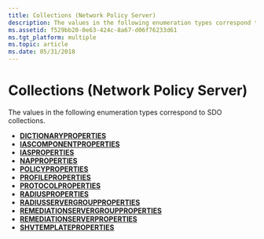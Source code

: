 ```yaml
---
title: Collections (Network Policy Server)
description: The values in the following enumeration types correspond to SDO collections.
ms.assetid: f529bb20-0e63-424c-8a67-d06f76233d61
ms.tgt_platform: multiple
ms.topic: article
ms.date: 05/31/2018
---
```


# Collections (Network Policy Server)

The values in the following enumeration types correspond to SDO collections.

-   [**DICTIONARYPROPERTIES**](https://docs.microsoft.com/windows/desktop/api/sdoias/ne-sdoias-dictionaryproperties)
-   [**IASCOMPONENTPROPERTIES**](https://docs.microsoft.com/windows/desktop/api/sdoias/ne-sdoias-iascomponentproperties)
-   [**IASPROPERTIES**](https://docs.microsoft.com/windows/desktop/api/sdoias/ne-sdoias-iasproperties)
-   [**NAPPROPERTIES**](https://docs.microsoft.com/windows/desktop/api/sdoias/ne-sdoias-napproperties)
-   [**POLICYPROPERTIES**](https://docs.microsoft.com/windows/desktop/api/sdoias/ne-sdoias-policyproperties)
-   [**PROFILEPROPERTIES**](https://docs.microsoft.com/windows/desktop/api/sdoias/ne-sdoias-profileproperties)
-   [**PROTOCOLPROPERTIES**](https://docs.microsoft.com/windows/desktop/api/sdoias/ne-sdoias-protocolproperties)
-   [**RADIUSPROPERTIES**](https://docs.microsoft.com/windows/desktop/api/sdoias/ne-sdoias-radiusproperties)
-   [**RADIUSSERVERGROUPPROPERTIES**](https://docs.microsoft.com/windows/desktop/api/sdoias/ne-sdoias-radiusservergroupproperties)
-   [**REMEDIATIONSERVERGROUPPROPERTIES**](https://docs.microsoft.com/windows/desktop/api/sdoias/ne-sdoias-remediationservergroupproperties)
-   [**REMEDIATIONSERVERPROPERTIES**](https://docs.microsoft.com/windows/desktop/api/sdoias/ne-sdoias-remediationserverproperties)
-   [**SHVTEMPLATEPROPERTIES**](https://docs.microsoft.com/windows/desktop/api/sdoias/ne-sdoias-shvtemplateproperties)

 

 




